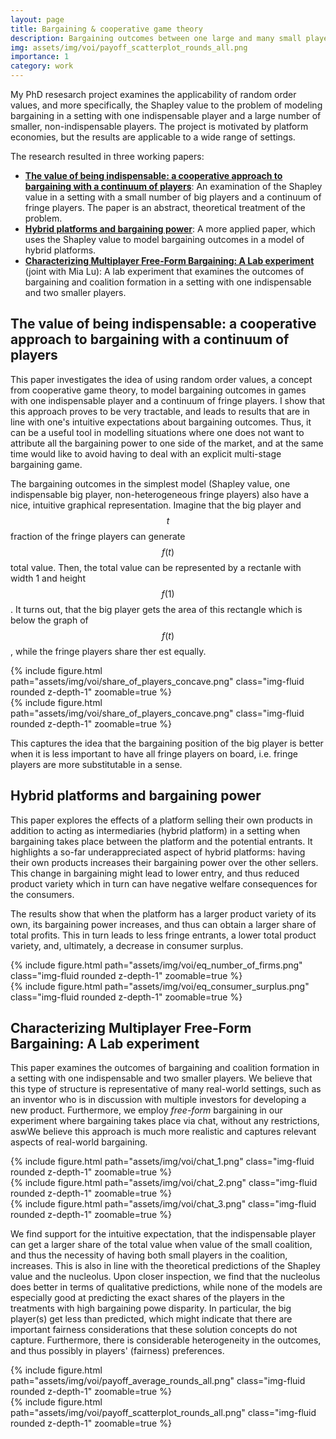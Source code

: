 ```yaml
---
layout: page
title: Bargaining & cooperative game theory
description: Bargaining outcomes between one large and many small players
img: assets/img/voi/payoff_scatterplot_rounds_all.png
importance: 1
category: work
---
```


My PhD resesarch project examines the applicability of random order values, and more specifically, the Shapley value to the problem of modeling bargaining in a setting with one indispensable player and a large number of smaller, non-indispensable players. The project is motivated by platform economies, but the results are applicable to a wide range of settings.

The research resulted in three working papers:

 - **[The value of being indispensable: a cooperative approach to bargaining with a continuum of players](https://stanmart.github.io/ValueOfIntermediation/theory.pdf)**: An examination of the Shapley value in a setting with a small number of big players and a continuum of fringe players. The paper is an abstract, theoretical treatment of the problem.
 - **[Hybrid platforms and bargaining power](https://stanmart.github.io/ValueOfIntermediation/application.pdf)**: A more applied paper, which uses the Shapley value to model bargaining outcomes in a model of hybrid platforms. 
 - **[Characterizing Multiplayer Free-Form Bargaining: A Lab experiment](https://stanmart.github.io/unstructured-bargaining-analysis/paper.pdf)** (joint with Mia Lu): A lab experiment that examines the outcomes of bargaining and coalition formation in a setting with one indispensable and two smaller players.


## The value of being indispensable: a cooperative approach to bargaining with a continuum of players

This paper investigates the idea of using random order values, a concept from cooperative game theory, to model bargaining outcomes in games with one indispensable player and a continuum of fringe players.
I show that this approach proves to be very tractable, and leads to results that are in line with one's intuitive expectations about bargaining outcomes.
Thus, it can be a useful tool in modelling situations where one does not want to attribute all the bargaining power to one side of the market, and at the same time would like to avoid having to deal with an explicit multi-stage bargaining game.

The bargaining outcomes in the simplest model (Shapley value, one indispensable big player, non-heterogeneous fringe players) also have a nice, intuitive graphical representation.
Imagine that the big player and $$t$$ fraction of the fringe players can generate $$f(t)$$ total value.
Then, the total value can be represented by a rectanle with width 1 and height $$f(1)$$.
It turns out, that the big player gets the area of this rectangle which is below the graph of $$f(t)$$, while the fringe players share ther est equally.

<div class="row mt-2">
  <div class="col-sm mt-2 mt-md-0">
      {% include figure.html path="assets/img/voi/share_of_players_concave.png" class="img-fluid rounded z-depth-1" zoomable=true %}
  </div>
  <div class="col-sm mt-2 mt-md-0">
      {% include figure.html path="assets/img/voi/share_of_players_concave.png" class="img-fluid rounded z-depth-1" zoomable=true %}
  </div>
</div>

This captures the idea that the bargaining position of the big player is better when it is less important to have all fringe players on board, i.e. fringe players are more substitutable in a sense.


## Hybrid platforms and bargaining power

This paper explores the effects of a platform selling their own products in addition to acting as intermediaries (hybrid platform) in a setting when bargaining takes place between the platform and the potential entrants.
It highlights a so-far underappreciated aspect of hybrid platforms: having their own products increases their bargaining power over the other sellers.
This change in bargaining might lead to lower entry, and thus reduced product variety which in turn can have negative welfare consequences for the consumers.

The results show that when the platform has a larger product variety of its own, its bargaining power increases, and thus can obtain a larger share of total profits.
This in turn leads to less fringe entrants, a lower total product variety, and, ultimately, a decrease in consumer surplus.

<div class="row mt-2">
  <div class="col-sm mt-2 mt-md-0">
      {% include figure.html path="assets/img/voi/eq_number_of_firms.png" class="img-fluid rounded z-depth-1" zoomable=true %}
  </div>
  <div class="col-sm mt-2 mt-md-0">
      {% include figure.html path="assets/img/voi/eq_consumer_surplus.png" class="img-fluid rounded z-depth-1" zoomable=true %}
  </div>
</div>


## Characterizing Multiplayer Free-Form Bargaining: A Lab experiment

This paper examines the outcomes of bargaining and coalition formation in a setting with one indispensable and two smaller players.
We believe that this type of structure is representative of many real-world settings, such as an inventor who is in discussion with multiple investors for developing a new product.
Furthermore, we employ *free-form* bargaining in our experiment where bargaining takes place via chat, without any restrictions, aswWe believe this approach is much more realistic and captures relevant aspects of real-world bargaining.

<div class="row mt-3">
  <div class="col-sm mt-3 mt-md-0">
      {% include figure.html path="assets/img/voi/chat_1.png" class="img-fluid rounded z-depth-1" zoomable=true %}
  </div>
  <div class="col-sm mt-3 mt-md-0">
      {% include figure.html path="assets/img/voi/chat_2.png" class="img-fluid rounded z-depth-1" zoomable=true %}
  </div>
  <div class="col-sm mt-3 mt-md-0">
      {% include figure.html path="assets/img/voi/chat_3.png" class="img-fluid rounded z-depth-1" zoomable=true %}
  </div>
</div>


We find support for the intuitive expectation, that the indispensable player can get a larger share of the total value when value of the small coalition, and thus the necessity of having both small players in the coalition, increases.
This is also in line with the theoretical predictions of the Shapley value and the nucleolus.
Upon closer inspection, we find that the nucleolus does better in terms of qualitative predictions, while none of the models are especially good at predicting the exact shares of the players in the treatments with high bargaining powe disparity.
In particular, the big player(s) get less than predicted, which might indicate that there are important fairness considerations that these solution concepts do not capture.
Furthermore, there is considerable heterogeneity in the outcomes, and thus possibly in players' (fairness) preferences.

<div class="row mt-2">
  <div class="col-sm mt-2 mt-md-0">
      {% include figure.html path="assets/img/voi/payoff_average_rounds_all.png" class="img-fluid rounded z-depth-1" zoomable=true %}
  </div>
  <div class="col-sm mt-2 mt-md-0">
      {% include figure.html path="assets/img/voi/payoff_scatterplot_rounds_all.png" class="img-fluid rounded z-depth-1" zoomable=true %}
  </div>
</div>

